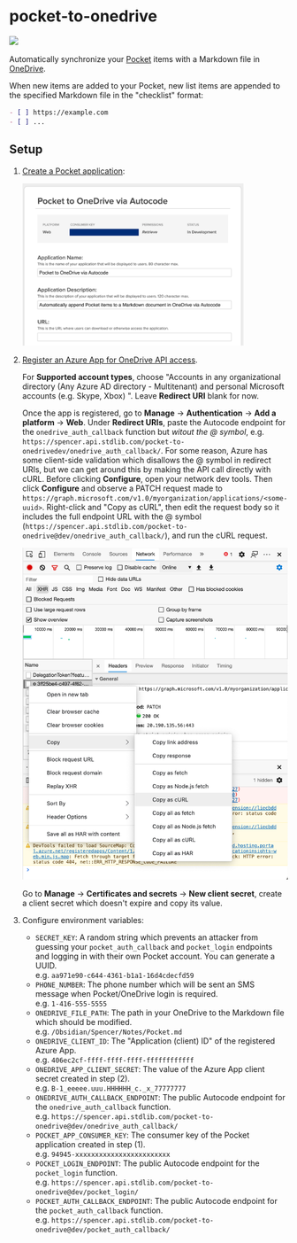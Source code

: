 # pocket-to-onedrive
[<img src="https://open.autocode.com/static/images/open.svg?" width="192">](https://open.autocode.com/)

Automatically synchronize your [Pocket](https://getpocket.com/) items with a Markdown file in [OneDrive](https://onedrive.live.com/).

When new items are added to your Pocket, new list items are appended to the specified Markdown file in the "checklist" format:

```md
- [ ] https://example.com
- [ ] ...
```

## Setup

1. [Create a Pocket application](https://getpocket.com/developer/apps/new):

    <img src="./images/pocket-app.png" width="400" alt="Pocket App" />

2. [Register an Azure App for OneDrive API access](https://docs.microsoft.com/en-us/onedrive/developer/rest-api/getting-started/graph-oauth?view=odsp-graph-online#register-your-app).

    For **Supported account types**, choose "Accounts in any organizational directory (Any Azure AD directory - Multitenant) and personal Microsoft accounts (e.g. Skype, Xbox)
  ". Leave **Redirect URI** blank for now.

    Once the app is registered, go to **Manage** -> **Authentication** -> **Add a platform** -> **Web**. Under **Redirect URIs**, paste the Autocode endpoint for the `onedrive_auth_callback` function but _witout the @ symbol_, e.g. `https://spencer.api.stdlib.com/pocket-to-onedrivedev/onedrive_auth_callback/`. For some reason, Azure has some client-side validation which disallows the @ symbol in redirect URIs, but we can get around this by making the API call directly with cURL. Before clicking **Configure**, open your network dev tools. Then click **Configure** and observe a PATCH request made to `https://graph.microsoft.com/v1.0/myorganization/applications/<some-uuid>`. Right-click and "Copy as cURL", then edit the request body so it includes the full endpoint URL with the @ symbol (`https://spencer.api.stdlib.com/pocket-to-onedrive@dev/onedrive_auth_callback/`), and run the cURL request.
  
    <img src="./images/azure-app-network-dev-tools.png" width="600" alt="Azure App PATCH request in network dev tools" />
  
    Go to **Manage** -> **Certificates and secrets** -> **New client secret**, create a client secret which doesn't expire and copy its value.

3. Configure environment variables:

    - `SECRET_KEY`: A random string which prevents an attacker from guessing your `pocket_auth_callback` and `pocket_login` endpoints and logging in with their own Pocket account. You can generate a UUID.  
      e.g. `aa971e90-c644-4361-b1a1-16d4cdecfd59`
    - `PHONE_NUMBER`: The phone number which will be sent an SMS message when Pocket/OneDrive login is required.  
      e.g. `1-416-555-5555`
    - `ONEDRIVE_FILE_PATH`: The path in your OneDrive to the Markdown file which should be modified.  
      e.g. `/Obsidian/Spencer/Notes/Pocket.md`
    - `ONEDRIVE_CLIENT_ID`: The "Application (client) ID" of the registered Azure App.  
      e.g. `406ec2cf-ffff-ffff-ffff-ffffffffffff`
    - `ONEDRIVE_APP_CLIENT_SECRET`: The value of the Azure App client secret created in step (2).  
      e.g. `B-1_eeeee.uuu.HHHHHH_c._x_77777777`
    - `ONEDRIVE_AUTH_CALLBACK_ENDPOINT`: The public Autocode endpoint for the `onedrive_auth_callback` function.  
      e.g. `https://spencer.api.stdlib.com/pocket-to-onedrive@dev/onedrive_auth_callback/`
    - `POCKET_APP_CONSUMER_KEY`: The consumer key of the Pocket application created in step (1).  
      e.g. `94945-xxxxxxxxxxxxxxxxxxxxxxxx`
    - `POCKET_LOGIN_ENDPOINT`: The public Autocode endpoint for the `pocket_login` function.  
      e.g. `https://spencer.api.stdlib.com/pocket-to-onedrive@dev/pocket_login/`
    - `POCKET_AUTH_CALLBACK_ENDPOINT`: The public Autocode endpoint for the `pocket_auth_callback` function.  
      e.g. `https://spencer.api.stdlib.com/pocket-to-onedrive@dev/pocket_auth_callback/`
